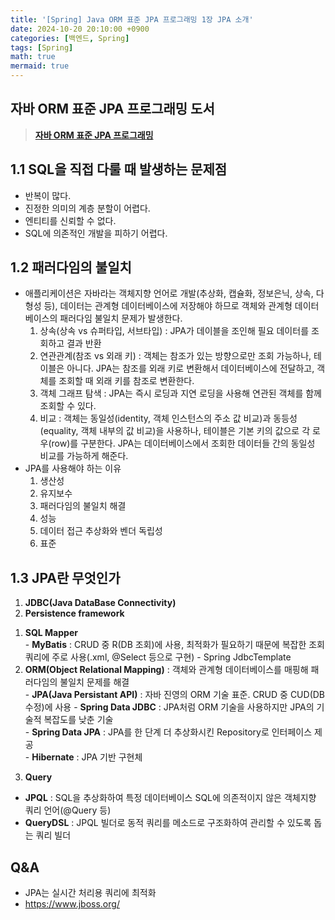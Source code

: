 ```yaml
---
title: '[Spring] Java ORM 표준 JPA 프로그래밍 1장 JPA 소개'
date: 2024-10-20 20:10:00 +0900
categories: [백엔드, Spring]
tags: [Spring]
math: true
mermaid: true
---
```


## 자바 ORM 표준 JPA 프로그래밍 도서
> [**자바 ORM 표준 JPA 프로그래밍**](https://product.kyobobook.co.kr/detail/S000000935744)

## 1.1 SQL을 직접 다룰 때 발생하는 문제점
- 반복이 많다.
- 진정한 의미의 계층 분할이 어렵다.
- 엔티티를 신뢰할 수 없다.
- SQL에 의존적인 개발을 피하기 어렵다.

## 1.2 패러다임의 불일치
- 애플리케이션은 자바라는 객체지향 언어로 개발(추상화, 캡슐화, 정보은닉, 상속, 다형성 등), 데이터는 관계형 데이터베이스에 저장해야 하므로 객체와 관계형 데이터베이스의 패러다임 불일치 문제가 발생한다.
  1. 상속(상속 vs 슈퍼타입, 서브타입) : JPA가 데이블을 조인해 필요 데이터를 조회하고 결과 반환
  2. 연관관계(참조 vs 외래 키) : 객체는 참조가 있는 방향으로만 조회 가능하나, 테이블은 아니다. JPA는 참조를 외래 키로 변환해서 데이터베이스에 전달하고, 객체를 조회할 때 외래 키를 참조로 변환한다.
  3. 객체 그래프 탐색 : JPA는 즉시 로딩과 지연 로딩을 사용해 연관된 객체를 함께 조회할 수 있다.
  4. 비교 : 객체는 동일성(identity, 객체 인스턴스의 주소 값 비교)과 동등성(equality, 객체 내부의 값 비교)을 사용하나, 테이블은 기본 키의 값으로 각 로우(row)를 구분한다. JPA는 데이터베이스에서 조회한 데이터들 간의 동일성 비교를 가능하게 해준다.
- JPA를 사용해야 하는 이유
  1. 생산성
  2. 유지보수
  3. 패러다임의 불일치 해결
  4. 성능
  5. 데이터 접근 추상화와 벤더 독립성
  6. 표준

## 1.3 JPA란 무엇인가
1) **JDBC(Java DataBase Connectivity)**  
2) **Persistence framework**
  1. **SQL Mapper**  
    - **MyBatis** : CRUD 중 R(DB 조회)에 사용, 최적화가 필요하기 때문에 복잡한 조회 쿼리에 주로 사용(.xml, @Select 등으로 구현)
    - Spring JdbcTemplate
  2. **ORM(Object Relational Mapping)** : 객체와 관계형 데이터베이스를 매핑해 패러다임의 불일치 문제를 해결   
    - **JPA(Java Persistant API)** : 자바 진영의 ORM 기술 표준. CRUD 중 CUD(DB 수정)에 사용
    - **Spring Data JDBC** : JPA처럼 ORM 기술을 사용하지만 JPA의 기술적 복잡도를 낮춘 기술  
    - **Spring Data JPA** : JPA를 한 단계 더 추상화시킨 Repository로 인터페이스 제공  
    - **Hibernate** : JPA 기반 구현체  

3) **Query**
  - **JPQL** : SQL을 추상화하여 특정 데이터베이스 SQL에 의존적이지 않은 객체지향 쿼리 언어(@Query 등)
  - **QueryDSL** : JPQL 빌더로 동적 쿼리를 메소드로 구조화하여 관리할 수 있도록 돕는 쿼리 빌더 

## Q&A
- JPA는 실시간 처리용 쿼리에 최적화
- <https://www.jboss.org/>